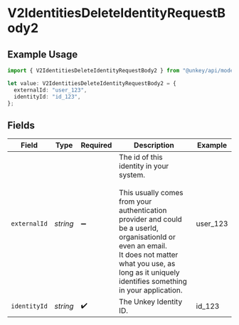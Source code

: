 # V2IdentitiesDeleteIdentityRequestBody2

## Example Usage

```typescript
import { V2IdentitiesDeleteIdentityRequestBody2 } from "@unkey/api/models/components";

let value: V2IdentitiesDeleteIdentityRequestBody2 = {
  externalId: "user_123",
  identityId: "id_123",
};
```

## Fields

| Field                                                                                                                                                                                                                                                    | Type                                                                                                                                                                                                                                                     | Required                                                                                                                                                                                                                                                 | Description                                                                                                                                                                                                                                              | Example                                                                                                                                                                                                                                                  |
| -------------------------------------------------------------------------------------------------------------------------------------------------------------------------------------------------------------------------------------------------------- | -------------------------------------------------------------------------------------------------------------------------------------------------------------------------------------------------------------------------------------------------------- | -------------------------------------------------------------------------------------------------------------------------------------------------------------------------------------------------------------------------------------------------------- | -------------------------------------------------------------------------------------------------------------------------------------------------------------------------------------------------------------------------------------------------------- | -------------------------------------------------------------------------------------------------------------------------------------------------------------------------------------------------------------------------------------------------------- |
| `externalId`                                                                                                                                                                                                                                             | *string*                                                                                                                                                                                                                                                 | :heavy_minus_sign:                                                                                                                                                                                                                                       | The id of this identity in your system.<br/><br/>This usually comes from your authentication provider and could be a userId, organisationId or even an email.<br/>It does not matter what you use, as long as it uniquely identifies something in your application.<br/> | user_123                                                                                                                                                                                                                                                 |
| `identityId`                                                                                                                                                                                                                                             | *string*                                                                                                                                                                                                                                                 | :heavy_check_mark:                                                                                                                                                                                                                                       | The Unkey Identity ID.                                                                                                                                                                                                                                   | id_123                                                                                                                                                                                                                                                   |